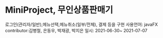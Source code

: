 # MiniProject, 무인상품판매기
로그인(관리자/일반),메뉴선택,메뉴취소(일부/전체), 결제 등을 구현
사용언어: javaFX
contributor:김병철, 은동우, 박재광, 박지은
일시: 2021-06-30~ 2021-07-07
